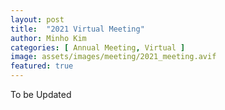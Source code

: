 ```yaml
---
layout: post
title:  "2021 Virtual Meeting"
author: Minho Kim
categories: [ Annual Meeting, Virtual ]
image: assets/images/meeting/2021_meeting.avif
featured: true
---
```


To be Updated